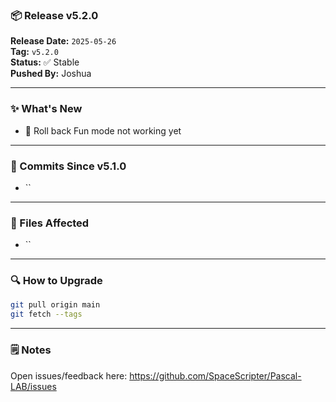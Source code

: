 ### 📦 Release v5.2.0

**Release Date:** `2025-05-26`  
**Tag:** `v5.2.0`  
**Status:** ✅ Stable  
**Pushed By:** Joshua

---

### ✨ What's New
- 🔧 Roll back Fun mode not working yet

---

### 🧾 Commits Since v5.1.0
- ``

---

### 📁 Files Affected
- ``

---

### 🔍 How to Upgrade
```bash
git pull origin main
git fetch --tags
```

---

### 🗒️ Notes
Open issues/feedback here: <https://github.com/SpaceScripter/Pascal-LAB/issues>
